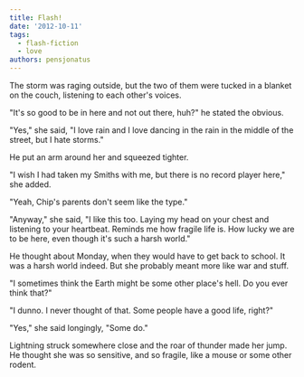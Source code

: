 ```yaml
---
title: Flash!
date: '2012-10-11'
tags:
  - flash-fiction
  - love
authors: pensjonatus
---
```


The storm was raging outside, but the two of them were tucked in a blanket on
the couch, listening to each other's voices.

<!-- truncate -->

"It's so good to be in here and not out there, huh?" he stated the obvious.

"Yes," she said, "I love rain and I love dancing in the rain in the middle of
the street, but I hate storms."

He put an arm around her and squeezed tighter.

"I wish I had taken my Smiths with me, but there is no record player here," she
added.

"Yeah, Chip's parents don't seem like the type."

"Anyway," she said, "I like this too. Laying my head on your chest and listening
to your heartbeat. Reminds me how fragile life is. How lucky we are to be here,
even though it's such a harsh world."

He thought about Monday, when they would have to get back to school. It was a
harsh world indeed. But she probably meant more like war and stuff.

"I sometimes think the Earth might be some other place's hell. Do you ever think
that?"

"I dunno. I never thought of that. Some people have a good life, right?"

"Yes," she said longingly, "Some do."

Lightning struck somewhere close and the roar of thunder made her jump. He
thought she was so sensitive, and so fragile, like a mouse or some other rodent.
